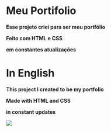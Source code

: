 <h1>Meu Portifolio</h1>
<p><b>Esse projeto criei para ser meu portfólio </b></p>
<p><b>Feito com HTML e CSS</b></p>
<p><b>em constantes atualizações</b></p>
<h1>In English</h1>
<p><b>This project I created to be my portfolio</b></p>
<p><b>Made with HTML and CSS</b></p>
<p><b>in constant updates</b></p>

<img src="https://github.com/ViniciusPRO20/Meu-site/assets/115045547/ba6f368f-1788-4880-9bb3-6cae8f98ad89">

